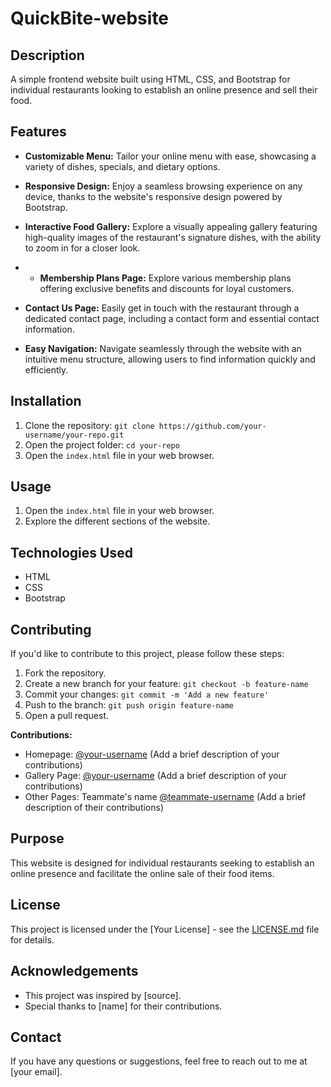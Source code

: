 # QuickBite-website
 

## Description
A simple frontend website built using HTML, CSS, and Bootstrap for individual restaurants looking to establish an online presence and sell their food.

## Features
 - **Customizable Menu:** Tailor your online menu with ease, showcasing a variety of dishes, specials, and dietary options.
 - **Responsive Design:** Enjoy a seamless browsing experience on any device, thanks to the website's responsive design powered by Bootstrap.
 - **Interactive Food Gallery:** Explore a visually appealing gallery featuring high-quality images of the restaurant's signature dishes, with the ability to zoom in for a closer look.
 - - **Membership Plans Page:** Explore various membership plans offering exclusive benefits and discounts for loyal customers.

- **Contact Us Page:** Easily get in touch with the restaurant through a dedicated contact page, including a contact form and essential contact information.

- **Easy Navigation:** Navigate seamlessly through the website with an intuitive menu structure, allowing users to find information quickly and efficiently.

## Installation
1. Clone the repository: `git clone https://github.com/your-username/your-repo.git`
2. Open the project folder: `cd your-repo`
3. Open the `index.html` file in your web browser.

## Usage
1. Open the `index.html` file in your web browser.
2. Explore the different sections of the website.

## Technologies Used
- HTML
- CSS
- Bootstrap

## Contributing
If you'd like to contribute to this project, please follow these steps:
1. Fork the repository.
2. Create a new branch for your feature: `git checkout -b feature-name`
3. Commit your changes: `git commit -m 'Add a new feature'`
4. Push to the branch: `git push origin feature-name`
5. Open a pull request.

**Contributions:**
- Homepage: [@your-username](link-to-your-github) (Add a brief description of your contributions)
- Gallery Page: [@your-username](link-to-your-github) (Add a brief description of your contributions)
- Other Pages: Teammate's name [@teammate-username](link-to-teammate-github) (Add a brief description of their contributions)

## Purpose
This website is designed for individual restaurants seeking to establish an online presence and facilitate the online sale of their food items.

## License
This project is licensed under the [Your License] - see the [LICENSE.md](LICENSE.md) file for details.

## Acknowledgements
- This project was inspired by [source].
- Special thanks to [name] for their contributions.

## Contact
If you have any questions or suggestions, feel free to reach out to me at [your email].
